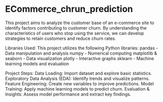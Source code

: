 # ECommerce_chrun_prediction
This project aims to analyze the customer base of an e-commerce site to identify factors contributing to customer churn. By understanding the characteristics of users who stop using the service, we can develop strategies to retain customers and reduce churn rates.

Libraries Used: 
This project utilizes the following Python libraries:
pandas - Data manipulation and analysis
numpy - Numerical computing
matplotlib & seaborn - Data visualization
plotly - Interactive graphs
sklearn - Machine learning models and evaluation

Project Steps:
Data Loading: Import dataset and explore basic statistics.
Exploratory Data Analysis (EDA): Identify trends and visualize patterns.
Feature Engineering: Create new variables to improve predictions.
Model Training: Apply machine learning models to predict churn.
Evaluation & Insights: Assess model performance and extract key findings.

